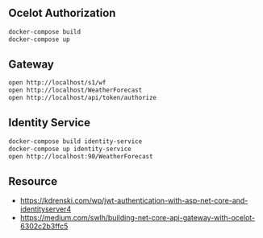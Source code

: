 ## Ocelot Authorization

```bash
docker-compose build
docker-compose up
```

## Gateway

```bash
open http://localhost/s1/wf
open http://localhost/WeatherForecast
open http://localhost/api/token/authorize
```

## Identity Service

```bash
docker-compose build identity-service
docker-compose up identity-service
open http://localhost:90/WeatherForecast
```

## Resource

- https://kdrenski.com/wp/jwt-authentication-with-asp-net-core-and-identityserver4
- https://medium.com/swlh/building-net-core-api-gateway-with-ocelot-6302c2b3ffc5